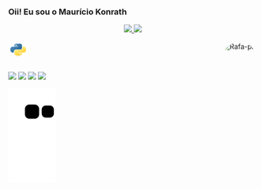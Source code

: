 ### Oii! Eu sou o Maurício Konrath

<div align="center">
  <a href="https://github.com/mauriciokonrath">
  <img height="170em" src="https://github-readme-stats.vercel.app/api?username=mauriciokonrath&show_icons=true&theme=gotham&include_all_commits=true&count_private=true"/>
  <img height="170em" src="https://github-readme-stats.vercel.app/api/top-langs/?username=mauriciokonrath&layout=compact&langs_count=7&theme=gotham"/>
</div>
<div style="display: inline_block"><br>  
  <img align="center" alt="Mauricio-Python" height="30" width="40" src="https://raw.githubusercontent.com/devicons/devicon/master/icons/python/python-original.svg">  
  <img align="right" alt="Rafa-pic" height="150" style="border-radius:50px;" src="https://cdn.discordapp.com/attachments/815949257722560526/890950552928813106/ezgif.com-gif-maker.gif?width=676&height=676">
</div>
  
   ##
 
<div> 
  
  <a href="https://instagram.com/mauricio_konrath" target="_blank"><img src="https://img.shields.io/badge/-Instagram-%23E4405F?style=for-the-badge&logo=instagram&logoColor=white" target="_blank"></a>
 <a href="https://discord.gg/mauricio#9004" target="_blank"><img src="https://img.shields.io/badge/Discord-7289DA?style=for-the-badge&logo=discord&logoColor=white" target="_blank"></a> 
  <a href = "mailto:mauriciokonrat@gmail.com"><img src="https://img.shields.io/badge/-Gmail-%23333?style=for-the-badge&logo=gmail&logoColor=white" target="_blank"></a>
  <a href="https://www.linkedin.com/in/maurício-konrath-b18b351b6" target="_blank"><img src="https://img.shields.io/badge/-LinkedIn-%230077B5?style=for-the-badge&logo=linkedin&logoColor=white" target="_blank"></a> 
 
  ![Snake animation](https://github.com/rafaballerini/rafaballerini/blob/output/github-contribution-grid-snake.svg)
 
</div>
